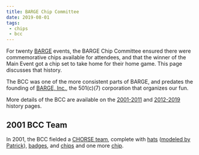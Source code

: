 ```yaml
---
title: BARGE Chip Committee
date: 2019-08-01
tags:
 - chips
 - bcc
---
```


For twenty [BARGE](/) events,
the BARGE Chip Committee ensured there were commemorative chips available for
attendees, and that the winner of the Main Event got a chip set to take home
for their home game. This page discusses that history.

The BCC was one of the more consistent parts of BARGE, and predates the
founding of [BARGE, Inc.](/inc), the 501(c)(7) corporation that organizes our
fun.

More details of the BCC are available on the [2001-2011](../history/2001-2011/) and 
[2012-2019](../history/2012-2019) history pages.

## 2001 BCC Team

In 2001, the BCC fielded a [CHORSE team](Team_BCC.jpg), complete with
[hats](BCC_hat_design.jpg) ([modeled by Patrick](Team_BCC_hat.jpg)), 
[badges](Team_BCC.jpg),
and [chips](BCC_chips.jpg) and one more [chip](Scottro.jpg).

